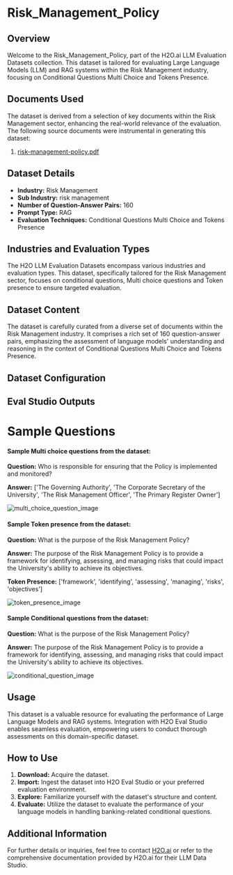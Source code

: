 # Risk_Management_Policy

## Overview
Welcome to the Risk_Management_Policy, part of the H2O.ai LLM Evaluation Datasets collection. This dataset is tailored for evaluating Large Language Models (LLM) and RAG systems within the Risk Management industry, focusing on Conditional Questions Multi Choice and Tokens Presence.

## Documents Used
The dataset is derived from a selection of key documents within the Risk Management sector, enhancing the real-world relevance of the evaluation. The following source documents were instrumental in generating this dataset:
1. [risk-management-policy.pdf](https://github.com/h2oai/h2o-evals/blob/main/catalog/Risk_Management_Policy/used_documents/risk-management-policy.pdf)

## Dataset Details
- **Industry:** Risk Management
- **Sub Industry:** risk management
- **Number of Question-Answer Pairs:** 160
- **Prompt Type:** RAG
- **Evaluation Techniques:** Conditional Questions Multi Choice and Tokens Presence

## Industries and Evaluation Types
The H2O LLM Evaluation Datasets encompass various industries and evaluation types. This dataset, specifically tailored for the Risk Management sector, focuses on conditional questions, Multi choice questions and Token presence to ensure targeted evaluation.

## Dataset Content
The dataset is carefully curated from a diverse set of documents within the Risk Management industry. It comprises a rich set of 160 question-answer pairs, emphasizing the assessment of language models' understanding and reasoning in the context of Conditional Questions Multi Choice and Tokens Presence.

## Dataset Configuration

## Eval Studio Outputs

# Sample Questions

#### Sample Multi choice questions from the dataset:

**Question:** Who is responsible for ensuring that the Policy is implemented and monitored?

**Answer:** ['The Governing Authority', 'The Corporate Secretary of the University', 'The Risk Management Officer', 'The Primary Register Owner']

![multi_choice_question_image](https://github.com/h2oai/h2o-evals/blob/main/catalog/catalog/Risk_Management_Policy/screenshots/multi_choice.png)

#### Sample Token presence from the dataset:

**Question:** What is the purpose of the Risk Management Policy?

**Answer:** The purpose of the Risk Management Policy is to provide a framework for identifying, assessing, and managing risks that could impact the University's ability to achieve its objectives.

**Token Presence:** ['framework', 'identifying', 'assessing', 'managing', 'risks', 'objectives']

![token_presence_image](https://github.com/h2oai/h2o-evals/blob/main/catalog/catalog/Risk_Management_Policy/screenshots/tokens_present.png)

#### Sample Conditional questions from the dataset:

**Question:** What is the purpose of the Risk Management Policy?

**Answer:** The purpose of the Risk Management Policy is to provide a framework for identifying, assessing, and managing risks that could impact the University's ability to achieve its objectives.

![conditional_question_image](https://github.com/h2oai/h2o-evals/blob/main/catalog/catalog/Risk_Management_Policy/screenshots/question_type.png)

## Usage

This dataset is a valuable resource for evaluating the performance of Large Language Models and RAG systems. Integration with H2O Eval Studio enables seamless evaluation, empowering users to conduct thorough assessments on this domain-specific dataset.

## How to Use

1. **Download:** Acquire the dataset.
2. **Import:** Ingest the dataset into H2O Eval Studio or your preferred evaluation environment.
3. **Explore:** Familiarize yourself with the dataset's structure and content.
4. **Evaluate:** Utilize the dataset to evaluate the performance of your language models in handling banking-related conditional questions.

## Additional Information

For further details or inquiries, feel free to contact [H2O.ai](https://www.h2o.ai/) or refer to the comprehensive documentation provided by H2O.ai for their LLM Data Studio.

